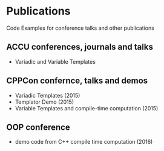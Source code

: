 # Publications
Code Examples for conference talks and other publications 

## ACCU conferences, journals and talks

* Variadic and Variable Templates

## CPPCon confernce, talks and demos

* Variadic Templates (2015)
* Templator Demo (2015)
* Variable Templates and compile-time computation (2015)

## OOP conference

* demo code from C++ compile time computation (2016)
